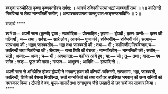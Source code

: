 **श्वशृवा सञ्चोदिता कृष्णा कृष्णपत्नीश्च सर्वश: ।** **आनर्च रुक्मिणीं सत्यां भद्रां जाश्बवतीं तथा ॥ १॥** **कालिन्दीं मित्रविन्दां च शैब्यां नाग्नजितीं सतीम् ।** **अन्याश्चावयागता यास्तु वास:स्रङ्मण्डनादिभि: ॥ २॥** 

शब्दार्थ **** 

**श्वŸवा—** **अपनी सास (कुन्ती) द्वारा** **; सञ्चोदिता—** **प्रोत्साहित** **; कृष्णा—** **द्रौपदी** **; कृष्ण-पत्नी:—** **कृष्ण की पत्नियाँ** **; च—** **तथा** **;** **सर्वश:—** **सारे लोग** **; आनर्च—** **पूजा की** **; रुक्मिणीम्—** **रुक्मिणी की** **; सत्याम्—** **सत्यभामा की** **; भद्राम् जाश्बवतीम्—** **भद्रा तथा** **जाश्बवती की** **; तथा—** **भी** **; कालिन्दीम् मित्रविन्दाम् च—** **कालिन्दी तथा मित्रविन्दा की** **; शैब्याम्—** **राजा शिबि की वंशजा** **;** **नाग्नजितीम्—** **नाग्नजिती की** **; सतीम्—** **सती** **; अन्या:—** **अन्य** **; च—** **भी** **; अवयागता:—** **वहाँ पर आये हुए** **; या:—** **जो** **; तु—** **तथा** **;** **वास:—** **वष समेत** **; स्रक्—** **फूल की माला** **; मण्डन—** **आभूषण** **; आदिभि:—** **इत्यादि से।** **.** 

**अपनी सास से अभिप्रेरित होकर द्रौपदी ने भगवान् कृष्ण की पत्नियों-रुक्मिणी, सत्यभामा,** **भद्रा, जाश्बवती, कालिन्दी, शिबि की वंशजा मित्रविन्दा, सती नाग्नजिती को तथा वहाँ पर** **उपस्थित भगवान् की अन्य रानियों को नमस्कार किया। द्रौपदी ने वष, फूल-मालाएँ तथा** **रत्नाभूषण जैसे उपहारों से उन सबों का सत्कार किया।** **** 
